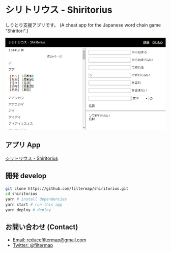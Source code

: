# シリトリウス - Shiritorius

しりとり支援アプリです。 (A cheat app for the Japanese word chain game "Shiritori".)

![Screen shot](screenshot.png?raw=true)

## アプリ App

[シリトリウス - Shiritorius](https://filtermap.github.io/shiritorius/)

## 開発 develop

```sh
git clone https://github.com/filtermap/shiritorius.git
cd shiritorius
yarn # install dependencies
yarn start # run this app
yarn deploy # deploy
```

## お問い合わせ (Contact)

- [Email: reducefiltermap@gmail.com](<mailto:reducefiltermap@gmail.com?subject=shiritoriusについて%20(Re:shiritorius)&body=開発者%20filtermap%20がご用件をお伺いします。%20(Please%20write%20your%20message%20here.)>)
- [Twitter: @filtermap](https://twitter.com/filtermap)
